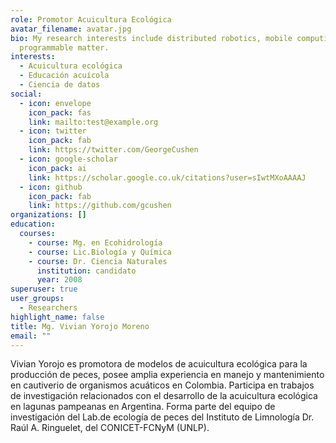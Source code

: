 ```yaml
---
role: Promotor Acuicultura Ecológica
avatar_filename: avatar.jpg
bio: My research interests include distributed robotics, mobile computing and
  programmable matter.
interests:
  - Acuicultura ecológica
  - Educación acuícola
  - Ciencia de datos
social:
  - icon: envelope
    icon_pack: fas
    link: mailto:test@example.org
  - icon: twitter
    icon_pack: fab
    link: https://twitter.com/GeorgeCushen
  - icon: google-scholar
    icon_pack: ai
    link: https://scholar.google.co.uk/citations?user=sIwtMXoAAAAJ
  - icon: github
    icon_pack: fab
    link: https://github.com/gcushen
organizations: []
education:
  courses:
    - course: Mg. en Ecohidrología
    - course: Lic.Biología y Química
    - course: Dr. Ciencia Naturales
      institution: candidato
      year: 2008
superuser: true
user_groups:
  - Researchers
highlight_name: false
title: Mg. Vivian Yorojo Moreno
email: ""
---
```


Vivian Yorojo es promotora de modelos de acuicultura ecológica para la producción de peces, posee amplia experiencia en manejo y mantenimiento en cautiverio de organismos acuáticos en Colombia. Participa en trabajos de investigación relacionados con el desarrollo de la acuicultura ecológica en lagunas pampeanas en Argentina. Forma parte del equipo de investigación del Lab.de ecología de peces del Instituto de Limnología Dr. Raúl A. Ringuelet, del CONICET-FCNyM (UNLP). 

  
